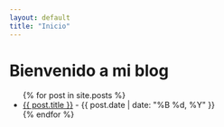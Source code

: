 ```yaml
---
layout: default
title: "Inicio"
---
```

<h1>Bienvenido a mi blog</h1>

<ul>
{% for post in site.posts %}
  <li>
    <a href="{{ post.url | relative_url }}">{{ post.title }}</a> - {{ post.date | date: "%B %d, %Y" }}
  </li>
{% endfor %}
</ul>
